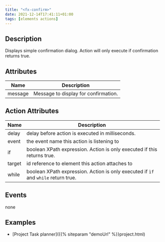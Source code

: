 ```yaml
---
title: "<fx-confirm>"
date: 2021-12-14T17:41:11+01:00
tags: [elements actions]
---
```


## Description

Displays simple confirmation dialog. Action will only execute if confirmation returns true.
## Attributes

| Name | Description |
|------|-------------|
| message | Message to display for confirmation. |

## Action Attributes

| Name | Description |
|------|-------------|
| delay | delay before action is executed in milliseconds. |
| event | the event name this action is listening to |
| if | boolean XPath expression. Action is only executed if this returns true. |
| target | id reference to element this action attaches to |
| while | boolean XPath expression. Action is only executed if `ìf` and `while` return true. |

## Events

none

## Examples

* [Project Task planner]({{% siteparam "demoUrl" %}}project.html)



